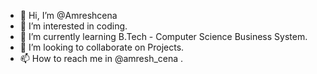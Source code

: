 - 👋 Hi, I’m @Amreshcena
- 👀 I’m interested in coding.
- 🌱 I’m currently learning  B.Tech - Computer Science Business System. 
- 💞️ I’m looking to collaborate on Projects.
- 📫 How to reach me in @amresh_cena .

<!---
Amreshcena/Amreshcena is a ✨ special ✨ repository because its `README.md` (this file) appears on your GitHub profile.
You can click the Preview link to take a look at your changes.
--->
